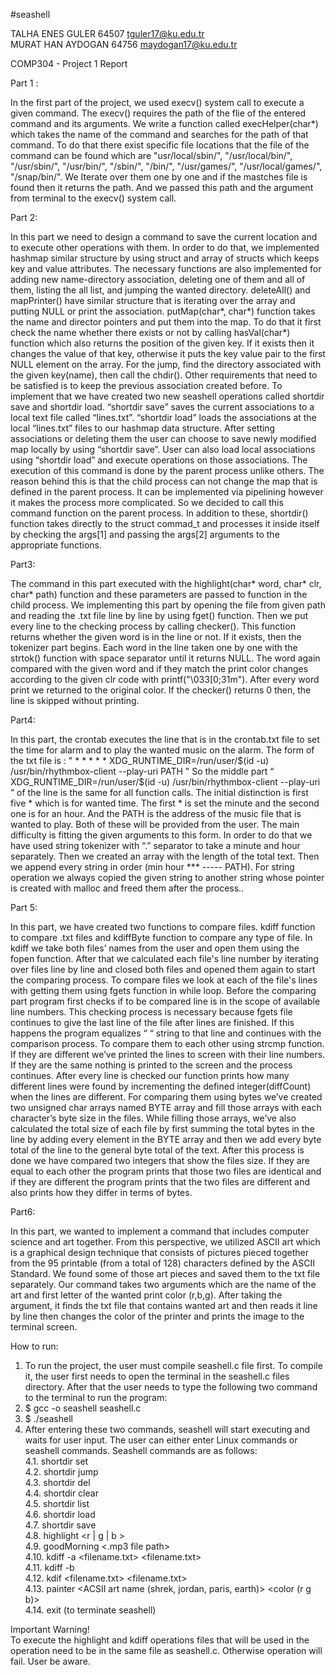 #seashell

TALHA ENES GULER 64507 tguler17@ku.edu.tr  
MURAT HAN AYDOGAN 64756 maydogan17@ku.edu.tr  

COMP304 - Project 1 Report

Part 1 :

In the first part of the project, we used execv() system call to execute a given command. The
execv() requires the path of the flie of the entered command and its arguments. We write a
function called execHelper(char*) which takes the name of the command and searches for the
path of that command. To do that there exist specific file locations that the file of the
command can be found which are "usr/local/sbin/", "/usr/local/bin/", "/usr/sbin/", "/usr/bin/",
"/sbin/", "/bin/", "/usr/games/", "/usr/local/games/", "/snap/bin/". We Iterate over them one by
one and if the mastches file is found then it returns the path. And we passed this path and the
argument from terminal to the execv() system call.

Part 2:

In this part we need to design a command to save the current location and to execute other
operations with them. In order to do that, we implemented hashmap similar structure by using
struct and array of structs which keeps key and value attributes. The necessary functions are
also implemented for adding new name-directory association, deleting one of them and all of
them, listing the all list, and jumping the wanted directory. deleteAll() and mapPrinter() have
similar structure that is iterating over the array and putting NULL or print the association.
putMap(char*, char*) function takes the name and director pointers and put them into the
map. To do that it first check the name whether there exists or not by calling hasVal(char*)
function which also returns the position of the given key. If it exists then it changes the value
of that key, otherwise it puts the key value pair to the first NULL element on the array. For
the jump, find the directory associated with the given key(name), then call the chdir().
Other requirements that need to be satisfied is to keep the previous association created before.
To implement that we have created two new seashell operations called shortdir save and
shortdir load. “shortdir save” saves the current associations to a local text file called
“lines.txt”. “shortdir load” loads the associations at the local “lines.txt” files to our hashmap
data structure. After setting associations or deleting them the user can choose to save newly
modified map locally by using “shortdir save”. User can also load local associations using
“shortdir load” and execute operations on those associations.
The execution of this command is done by the parent process unlike others. The reason
behind this is that the child process can not change the map that is defined in the parent
process. It can be implemented via pipelining however it makes the process more
complicated. So we decided to call this command function on the parent process.
In addition to these, shortdir() function takes directly to the struct commad_t and processes it
inside itself by checking the args[1] and passing the args[2] arguments to the appropriate
functions.

Part3:

The command in this part executed with the highlight(char* word, char* clr, char* path)
function and these parameters are passed to function in the child process. We implementing
this part by opening the file from given path and reading the .txt file line by line by using
fget() function. Then we put every line to the checking process by calling checker(). This
function returns whether the given word is in the line or not. If it exists, then the tokenizer
part begins. Each word in the line taken one by one with the strtok() function with space
separator until it returns NULL. The word again compared with the given word and if they
match the print color changes according to the given clr code with printf("\033[0;31m").
After every word print we returned to the original color. If the checker() returns 0 then, the
line is skipped without printing.

Part4:

In this part, the crontab executes the line that is in the crontab.txt file to set the time for alarm
and to play the wanted music on the alarm. The form of the txt file is :
" * * * * * XDG_RUNTIME_DIR=/run/user/$(id -u) /usr/bin/rhythmbox-client --play-uri
PATH " 
So the middle part “ XDG_RUNTIME_DIR=/run/user/$(id -u) /usr/bin/rhythmbox-client
--play-uri ” of the line is the same for all function calls. The initial distinction is first five *
which is for wanted time. The first * is set the minute and the second one is for an hour. And
the PATH is the address of the music file that is wanted to play. Both of these will be
provided from the user.
The main difficulty is fitting the given arguments to this form. In order to do that we have
used string tokenizer with “.” separator to take a minute and hour separately. Then we created
an array with the length of the total text. Then we append every string in order (min hour *** ----- PATH). For string operation we always copied the given string to another string whose
pointer is created with malloc and freed them after the process..

Part 5:

In this part, we have created two functions to compare files. kdiff function to compare .txt
files and kdiffByte function to compare any type of file. In kdiff we take both files’ names
from the user and open them using the fopen function. After that we calculated each file's line
number by iterating over files line by line and closed both files and opened them again to
start the comparing process. To compare files we look at each of the file's lines with getting
them using fgets function in while loop. Before the comparing part program first checks if to
be compared line is in the scope of available line numbers. This checking process is
necessary because fgets file continues to give the last line of the file after lines are finished. If
this happens the program equalizes “ “ string to that line and continues with the comparison
process. To compare them to each other using strcmp function. If they are different we’ve
printed the lines to screen with their line numbers. If they are the same nothing is printed to
the screen and the process continues. After every line is checked our function prints how
many different lines were found by incrementing the defined integer(diffCount) when the
lines are different. For comparing them using bytes we’ve created two unsigned char arrays
named BYTE array and fill those arrays with each character’s byte size in the files. While
filling those arrays, we’ve also calculated the total size of each file by first summing the total
bytes in the line by adding every element in the BYTE array and then we add every byte total
of the line to the general byte total of the text. After this process is done we have compared
two integers that show the files size. If they are equal to each other the program prints that
those two files are identical and if they are different the program prints that the two files are
different and also prints how they differ in terms of bytes.

Part6:

In this part, we wanted to implement a command that includes computer science and art
together. From this perspective, we utilized ASCII art which is a graphical design technique
that consists of pictures pieced together from the 95 printable (from a total of 128) characters
defined by the ASCII Standard. We found some of those art pieces and saved them to the txt
file separately. Our command takes two arguments which are the name of the art and first
letter of the wanted print color (r,b,g). After taking the argument, it finds the txt file that
contains wanted art and then reads it line by line then changes the color of the printer and
prints the image to the terminal screen.

How to run:

1. To run the project, the user must compile seashell.c file first. To compile it, the user
first needs to open the terminal in the seashell.c files directory. After that the user
needs to type the following two command to the terminal to run the program:  
2. $ gcc -o seashell seashell.c  
3. $ ./seashell  
4. After entering these two commands, seashell will start executing and waits for user
input. The user can either enter Linux commands or seashell commands. Seashell
commands are as follows:  
4.1. shortdir set <name>  
4.2. shortdir jump <name>  
4.3. shortdir del <name>  
4.4. shortdir clear  
4.5. shortdir list  
4.6. shortdir load  
4.7. shortdir save  
4.8. highlight <word> <r | g | b > <filename>  
4.9. goodMorning <time> <.mp3 file path>  
4.10. kdiff -a <filename.txt> <filename.txt>  
4.11. kdiff -b <filename> <filename>  
4.12. kdif <filename.txt> <filename.txt>  
4.13. painter <ACSII art name (shrek, jordan, paris, earth)> <color (r g b)>  
4.14. exit (to terminate seashell)  

Important Warning!  
To execute the highlight and kdiff operations files that will be used in the operation need to
be in the same file as seashell.c. Otherwise operation will fail. User be aware.
